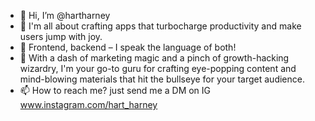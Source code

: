 - 👋 Hi, I’m @hartharney
- 👀 I'm all about crafting apps that turbocharge productivity and make users jump with joy. 
- 🌱 Frontend, backend – I speak the language of both!
- 🎯 With a dash of marketing magic and a pinch of growth-hacking wizardry, I'm your go-to guru for crafting eye-popping content and mind-blowing materials that hit the bullseye for your target audience. 
- 📫 How to reach me? just send me a DM on IG www.instagram.com/hart_harney

<!---
hartharney/hartharney is a ✨ special ✨ repository because its `README.md` (this file) appears on your GitHub profile.
You can click the Preview link to take a look at your changes.
--->
